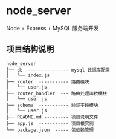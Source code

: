 # node_server

Node + Express + MySQL 服务端开发

## 项目结构说明

```tree
node_server
├── db  --------------- mysql 数据库配置
│   └── index.js
├── router  ----------- 路由模块
│   └── user.js
├── router_handler  --- 路由处理函数模块 
│   └── user.js 
├── schema  ----------- 验证字段模块
│   └── user.js
├── README.md --------- 项目说明文件
├── app.js  ----------- 项目根实例
└── package.json  ----- 包依赖管理
```
